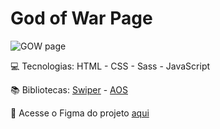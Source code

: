 # God of War Page


![GOW page](https://user-images.githubusercontent.com/90868283/204041726-a38cb8d8-6d15-4235-b534-ef1793856fff.png)


💻 Tecnologias: HTML - CSS - Sass - JavaScript

📚 Bibliotecas:  <a target=_blank href="https://swiperjs.com" >Swiper</a> - <a  target="_blank" href="https://michalsnik.github.io/aos/" >AOS</a>
 
🎨 Acesse o Figma do projeto  <a target="_blank" href="https://www.figma.com/file/ajkFK70nKPtOq1vBCVl2rK/Codeboost---God-of-War-Ragnarok-(Copy)?t=UGyK4sYayqcZHLOR-1" >aqui</a>
